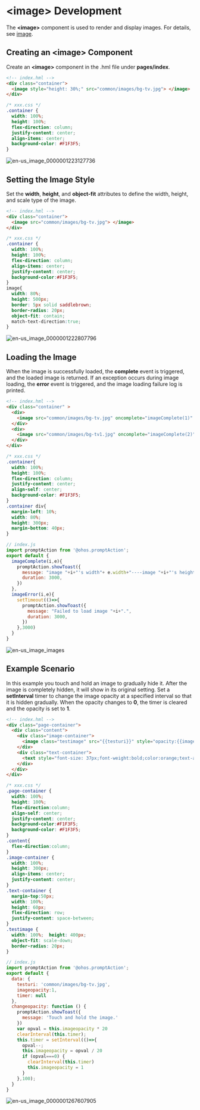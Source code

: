 # \<image> Development

The **\<image>** component is used to render and display images. For details, see [image](../reference/arkui-js/js-components-basic-image.md).


## Creating an \<image> Component

Create an **\<image>** component in the .hml file under **pages/index**.
```html
<!-- index.hml -->
<div class="container">
  <image style="height: 30%;" src="common/images/bg-tv.jpg"> </image>
</div>
```

```css
/* xxx.css */
.container {
  width: 100%;
  height: 100%; 
  flex-direction: column;
  justify-content: center;
  align-items: center;
  background-color: #F1F3F5;
}
```

![en-us_image_0000001223127736](figures/en-us_image_0000001223127736.png)


## Setting the Image Style

Set the **width**, **height**, and **object-fit** attributes to define the width, height, and scale type of the image.


```html
<!-- index.hml -->
<div class="container">
  <image src="common/images/bg-tv.jpg"> </image>
</div>
```


```css
/* xxx.css */
.container {
  width: 100%;
  height: 100%;
  flex-direction: column;
  align-items: center;
  justify-content: center;
  background-color:#F1F3F5;
}
image{
  width: 80%;  
  height: 500px;
  border: 5px solid saddlebrown;
  border-radius: 20px;
  object-fit: contain;
  match-text-direction:true;
}
```


![en-us_image_0000001222807796](figures/en-us_image_0000001222807796.png)


## Loading the Image

When the image is successfully loaded, the **complete** event is triggered, and the loaded image is returned. If an exception occurs during image loading, the **error** event is triggered, and the image loading failure log is printed.

```html
<!-- index.hml -->
<div class="container" >
  <div>
    <image src="common/images/bg-tv.jpg" oncomplete="imageComplete(1)" onerror="imageError(1)"> </image>
  </div>
  <div>
    <image src="common/images/bg-tv1.jpg" oncomplete="imageComplete(2)" onerror="imageError(2)"> </image>
  </div>
</div>
```

```css
/* xxx.css */
.container{
  width: 100%;
  height: 100%;
  flex-direction: column;
  justify-content: center;
  align-self: center;
  background-color: #F1F3F5;
}
.container div{
  margin-left: 10%;
  width: 80%;
  height: 300px;
  margin-bottom: 40px;
}
```

```js
// index.js
import promptAction from '@ohos.promptAction';
export default {
  imageComplete(i,e){
    promptAction.showToast({
      message: "image "+i+"'s width"+ e.width+"----image "+i+"'s height"+e.height,
      duration: 3000,
    })
  },
  imageError(i,e){
    setTimeout(()=>{
      promptAction.showToast({
        message: "Failed to load image "+i+".",
        duration: 3000,
      })
    },3000)
  }
}
```

![en-us_image_images](figures/en-us_image_images.gif)



## Example Scenario

In this example you touch and hold an image to gradually hide it. After the image is completely hidden, it will show in its original setting. Set a **setInterval** timer to change the image opacity at a specified interval so that it is hidden gradually. When the opacity changes to **0**, the timer is cleared and the opacity is set to **1**.
```html
<!-- index.hml -->
<div class="page-container">
  <div class="content">
    <div class="image-container">
      <image class="testimage" src="{{testuri}}" style="opacity:{{imageopacity}};" onlongpress="changeopacity"> </image>
    </div>
    <div class="text-container">
      <text style="font-size: 37px;font-weight:bold;color:orange;text-align: center;width: 100%;">Touch and hold the image</text>
    </div>
  </div>
</div>
```

```css
/* xxx.css */
.page-container {
  width: 100%;
  height: 100%;
  flex-direction:column;
  align-self: center;
  justify-content: center;
  background-color:#F1F3F5;
  background-color: #F1F3F5;
}
.content{
  flex-direction:column;
}
.image-container {
  width: 100%;
  height: 300px;
  align-items: center;
  justify-content: center;
}
.text-container {
  margin-top:50px;
  width: 100%;
  height: 60px;
  flex-direction: row;
  justify-content: space-between;
}
.testimage {
  width: 100%;  height: 400px;   
  object-fit: scale-down;  
  border-radius: 20px;
}
```

```js
// index.js
import promptAction from '@ohos.promptAction';
export default {
  data: {
    testuri: 'common/images/bg-tv.jpg',
    imageopacity:1,
    timer: null
  },
  changeopacity: function () {
    promptAction.showToast({
      message: 'Touch and hold the image.'
    })
    var opval = this.imageopacity * 20
    clearInterval(this.timer);
    this.timer = setInterval(()=>{
      opval--;
      this.imageopacity = opval / 20
      if (opval===0) {
        clearInterval(this.timer)
        this.imageopacity = 1
      }
    },100);
  }
}
```

![en-us_image_0000001267607905](figures/en-us_image_0000001267607905.gif)
